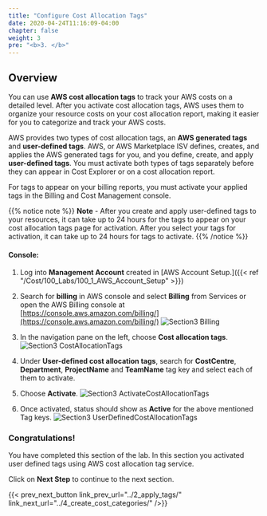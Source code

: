 ```yaml
---
title: "Configure Cost Allocation Tags"
date: 2020-04-24T11:16:09-04:00
chapter: false
weight: 3
pre: "<b>3. </b>"
---
```


## Overview

You can use **AWS cost allocation tags** to track your AWS costs on a detailed level. After you activate cost allocation tags, AWS uses them to organize your resource costs on your cost allocation report, making it easier for you to categorize and track your AWS costs.

AWS provides two types of cost allocation tags, an **AWS generated tags** and **user-defined tags**. AWS, or AWS Marketplace ISV defines, creates, and applies the AWS generated tags for you, and you define, create, and apply **user-defined tags**. You must activate both types of tags separately before they can appear in Cost Explorer or on a cost allocation report.

For tags to appear on your billing reports, you must activate your
applied tags in the Billing and Cost Management console.

{{% notice note %}}
**Note** - After you create and apply user-defined tags to your resources, it can take up to 24 hours for the tags to appear on your cost allocation tags page for activation. After you select your tags for activation, it can take up to 24 hours for tags to activate.
{{% /notice %}}

#### Console:

1. Log into **Management Account** created in [AWS Account Setup.]({{< ref "/Cost/100_Labs/100_1_AWS_Account_Setup" >}})

2. Search for **billing** in AWS console and select **Billing** from Services or open the AWS Billing console at
 [https://console.aws.amazon.com/billing/](https://console.aws.amazon.com/billing/)
 ![Section3 Billing](/Cost/200_Cost_Category/Images/section3/billingService.png)

3. In the navigation pane on the left, choose **Cost allocation tags**.
 ![Section3 CostAllocationTags](/Cost/200_Cost_Category/Images/section3/costAllocationTags.png)

4. Under **User-defined cost allocation tags**, search for **CostCentre**, **Department**, **ProjectName** and **TeamName** tag key and select each of them to activate.

5. Choose **Activate**.
 ![Section3 ActivateCostAllocationTags](/Cost/200_Cost_Category/Images/section3/activateCostAllocationTags.png)

6. Once activated, status should show as **Active** for the above mentioned Tag keys.
 ![Section3 UserDefinedCostAllocationTags](/Cost/200_Cost_Category/Images/section3/userDefinedCostAllocationTags.png)

### Congratulations!

You have completed this section of the lab. In this section you
activated user defined tags using AWS cost allocation tag service.

Click on **Next Step** to continue to the next section.

{{< prev_next_button link_prev_url="../2_apply_tags/" link_next_url="../4_create_cost_categories/" />}}